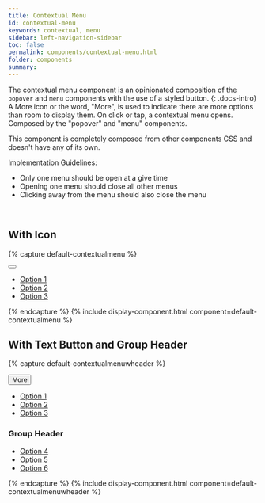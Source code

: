 ```yaml
---
title: Contextual Menu
id: contextual-menu
keywords: contextual, menu
sidebar: left-navigation-sidebar
toc: false
permalink: components/contextual-menu.html
folder: components
summary:
---
```



The contextual menu component is an opinionated composition of the `popover` and `menu` components with the use of a styled button.
{: .docs-intro}
A More icon or the word, "More", is used to indicate there are more options than room to display them. On click or tap, a contextual menu opens. Composed by the "popover" and "menu" components.

This component is completely composed from other components CSS and doesn't have any of its own.

Implementation Guidelines:
- Only one menu should be open at a give time
- Opening one menu should close all other menus
- Clicking away from the menu should also close the menu

<br>

## With Icon
{% capture default-contextualmenu %}
<div class="fd-popover">
    <div class="fd-popover__control">
        <button class="fd-button--light sap-icon--overflow" aria-controls="pQqQR213" aria-haspopup="true" aria-expanded="false" aria-label="More"></button>
    </div>
    <div class="fd-popover__body" aria-hidden="true" id="pQqQR213">
        <nav class="fd-menu">
            <ul class="fd-menu__list">
                <li><a href="#" class="fd-menu__item">Option 1</a></li>
                <li><a href="#" class="fd-menu__item">Option 2</a></li>
                <li><a href="#" class="fd-menu__item">Option 3</a></li>
            </ul>
        </nav>
    </div>
</div>
{% endcapture %}
{% include display-component.html component=default-contextualmenu %}

<br>

## With Text Button and Group Header

{% capture default-contextualmenuwheader %}
<div class="fd-popover">
    <div class="fd-popover__control">
        <button class="fd-button" aria-controls="jhqD0558" aria-haspopup="true" aria-expanded="false" aria-label="More">More</button>
    </div>
    <div class="fd-popover__body" aria-hidden="true" id="jhqD0558">
        <nav class="fd-menu">
            <ul class="fd-menu__list">
                <li><a href="#" class="fd-menu__item">Option 1</a></li>
                <li><a href="#" class="fd-menu__item">Option 2</a></li>
                <li><a href="#" class="fd-menu__item">Option 3</a></li>
            </ul>
            <div class="fd-menu__group">
                <h3 class="fd-menu__title">Group Header</h3>
                <ul class="fd-menu__list">
                    <li><a href="#" class="fd-menu__item">Option 4</a></li>
                    <li><a href="#" class="fd-menu__item">Option 5</a></li>
                    <li><a href="#" class="fd-menu__item">Option 6</a></li>
                </ul>
            </div>
        </nav>
    </div>
</div>
{% endcapture %}
{% include display-component.html component=default-contextualmenuwheader %}
